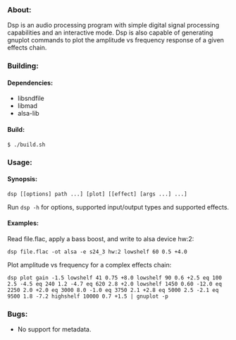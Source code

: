 ### About:

Dsp is an audio processing program with simple digital signal processing capabilities and an interactive mode. Dsp is also capable of generating gnuplot commands to plot the amplitude vs frequency response of a given effects chain.

### Building:

#### Dependencies:

* libsndfile
* libmad
* alsa-lib

#### Build:

	$ ./build.sh

### Usage:

#### Synopsis:

	dsp [[options] path ...] [plot] [[effect] [args ...] ...]

Run `dsp -h` for options, supported input/output types and supported effects.

#### Examples:

Read file.flac, apply a bass boost, and write to alsa device hw:2:

	dsp file.flac -ot alsa -e s24_3 hw:2 lowshelf 60 0.5 +4.0

Plot amplitude vs frequency for a complex effects chain:

	dsp plot gain -1.5 lowshelf 41 0.75 +8.0 lowshelf 90 0.6 +2.5 eq 100 2.5 -4.5 eq 240 1.2 -4.7 eq 620 2.8 +2.0 lowshelf 1450 0.60 -12.0 eq 2250 2.0 +2.0 eq 3000 8.0 -1.0 eq 3750 2.1 +2.8 eq 5000 2.5 -2.1 eq 9500 1.8 -7.2 highshelf 10000 0.7 +1.5 | gnuplot -p

### Bugs:

* No support for metadata.
